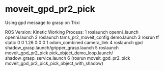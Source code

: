 # moveit_gpd_pr2_pick
Using gpd message to grasp on Trixi

ROS Version: Kinetic
Working Process:
1 roslaunch openni_launch openni.launch
2 roslaunch tams_pr2_moveit_config demo.launch
3 rosrun tf static 0 0 1.26 0 0 0 1 odom_combined camera_link
4 roslaunch gpd shadow_grasp.launch/gripper_grasp.launch
5 roslaunch moveit_gpd_pr2_pick pick_object_demo_loop.launch/ shadow_grasp_service.launch
6 (rosrun moveit_gpd_pr2_pick moveit_gpd_pr2_pick_pick_object_with_shadow)
